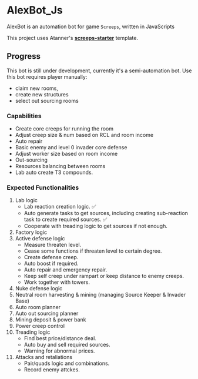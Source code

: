 # AlexBot_Js
AlexBot is an automation bot for game `Screeps`, written in JavaScripts

This project uses Atanner's **[screeps-starter](https://github.com/AydenRennaker/screeps-starter)** template.

## Progress

This bot is still under development, currently it's a semi-automation bot. Use this bot requires player manually: 

- claim new rooms,
- create new structures
- select out sourcing rooms



### Capabilities

- Create core creeps for running the room
- Adjust creep size & num based on RCL and room income
- Auto repair
- Basic enemy and level 0 invader core defense
- Adjust worker size based on room income
- Out-sourcing
- Resources balancing between rooms
- Lab auto create T3 compounds.

### Expected Functionalities

1. Lab logic
    - Lab reaction creation logic. :white_check_mark:
    - Auto generate tasks to get sources, including creating sub-reaction task to create required sources. :white_check_mark:
    - Cooperate with treading logic to get sources if not enough.
2. Factory logic
3. Active defense logic
    - Measure threaten level.
    - Cease some functions if threaten level to certain degree.
    - Create defense creep.
    - Auto boost if required.
    - Auto repair and emergency repair.
    - Keep self creep under rampart or keep distance to enemy creeps.
    - Work together with towers.
4. Nuke defense logic
5. Neutral room harvesting & mining (managing  Source Keeper & Invader Base)
6. Auto room planner
7. Auto out sourcing planner
8. Mining deposit & power bank
9. Power creep control
10. Treading logic
    - Find best price/distance deal.
    - Auto buy and sell required sources.
    - Warning for abnormal prices.
11. Attacks and retaliations
    - Pair/quads logic and combinations.
    - Record enemy attckes.

